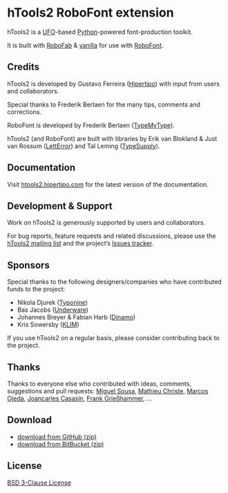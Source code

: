 # hTools2 RoboFont extension

hTools2 is a [UFO](http://unifiedfontobject.org/)-based [Python](http://python.org/)-powered font-production toolkit.

It is built with [RoboFab](http://robofab.org) & [vanilla](http://code.typesupply.com/wiki/Vanilla) for use with [RoboFont](http://robofont.com/).

## Credits

hTools2 is developed by Gustavo Ferreira ([Hipertipo](http://hipertipo.com)) with input from users and collaborators.

Special thanks to Frederik Berlaen for the many tips, comments and corrections.

RoboFont is developed by Frederik Berlaen ([TypeMyType](http://typemytype.com)).

hTools2 (and RoboFont) are built with libraries by Erik van Blokland & Just van Rossum ([LettError](http://letterror.com)) and Tal Leming ([TypeSupply](http://typesupply.com)).

## Documentation

Visit [htools2.hipertipo.com](http://htools2.hipertipo.com/) for the latest version of the documentation.

## Development & Support

Work on hTools2 is generously supported by users and collaborators.

For bug reports, feature requests and related discussions, please use the [hTools2 mailing list](http://lists.hipertipo.com/listinfo/htools2) and the project’s [Issues tracker](https://github.com/gferreira/hTools2/issues).

## Sponsors

Special thanks to the following designers/companies who have contributed funds to the project:

- Nikola Djurek ([Typonine](http://typonine.com/))
- Bas Jacobs ([Underware](http://underware.nl/))
- Johannes Breyer & Fabian Harb ([Dinamo](http://dinamo.us/))
- Kris Sowersby ([KLIM](http://klim.co.nz/))

If you use hTools2 on a regular basis, please consider contributing back to the project.

## Thanks

Thanks to everyone else who contributed with ideas, comments, suggestions and pull requests: [Miguel Sousa](http://adhesiontext.com/), [Mathieu Christe](http://grafix.bulbfactory.ch/), [Marcos Ojeda](http://generic.cx/), [Joancarles Casasín](http://casasin.com/), [Frank Grießhammer](http://frgr.de/), …

## Download

- [download from GitHub (zip)](https://github.com/gferreira/hTools2/archive/master.zip)
- [download from BitBucket (zip)](https://bitbucket.org/hipertipo/htools2/get/master.zip)

## License

[BSD 3-Clause License](http://www.opensource.org/licenses/BSD-3-Clause)
